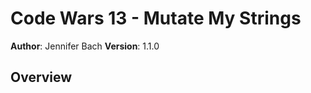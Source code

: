 # Code Wars 13 - Mutate My Strings

**Author**: Jennifer Bach
**Version**: 1.1.0

## Overview
<!-- I will give you two strings. I want you to transform stringOne into stringTwo one letter at a time.

Example:
stringOne = 'bubble gum';
stringTwo = 'turtle ham';

Result:
bubble gum
tubble gum
turble gum
turtle gum
turtle hum
turtle ham
 -->
